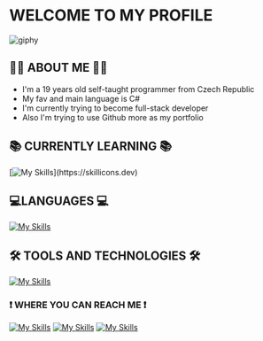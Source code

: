 # WELCOME TO MY PROFILE
![giphy](https://user-images.githubusercontent.com/103818716/228606700-d6719272-57ff-4387-89c6-9ebbd9bf44d9.gif)
## 👨‍💻 ABOUT ME 👨‍💻
- I'm a 19 years old self-taught programmer from Czech Republic
- My fav and main language is C#
- I'm currently trying to become full-stack developer
- Also I'm trying to use Github more as my portfolio
## 📚 CURRENTLY LEARNING 📚
[![My Skills](https://skillicons.dev/icons?i=angular,figma,)](https://skillicons.dev)
## 💻LANGUAGES 💻
<div>

  [![My Skills](https://skillicons.dev/icons?i=cs,angular,ts,html,css,sass,js,py,arduino)](https://skillicons.dev) 
  
</div>

## 🛠 TOOLS AND TECHNOLOGIES 🛠
[![My Skills](https://skillicons.dev/icons?i=dotnet,visualstudio,vscode,webstorm,git,rabbitmq,docker,redis,figma,ps,jenkins)](https://skillicons.dev)
### ❗ WHERE YOU CAN REACH ME ❗
[![My Skills](https://skillicons.dev/icons?i=discord)](discordapp.com/users/Dr0pyyy#9930)
[![My Skills](https://skillicons.dev/icons?i=instagram)](https://www.instagram.com/adam_koutnyy/)
[![My Skills](https://skillicons.dev/icons?i=twitter)](https://twitter.com/koutny_adam)

